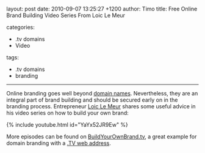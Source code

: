 layout: post
date: 2010-09-07 13:25:27 +1200
author: Timo
title: Free Online Brand Building Video Series From Loic Le Meur

categories:
  - .tv domains
  - Video

tags:
  - .tv domains
  - branding

----

Online branding goes well beyond [domain names](https://iwantmyname.com). Nevertheless, they are an integral part of brand building and should be secured early on in the branding process. Entrepreneur [Loic Le Meur](http://loiclemeur.com) shares some useful advice in his video series on how to build your own brand:

{% include youtube.html id="YaYx52JR9Ew" %}

More episodes can be found on [BuildYourOwnBrand.tv](http://archived.link/http://www.buildyourownbrand.tv/), a great example for domain branding with a [.TV web address](https://iwantmyname.com/domains/tv-tuvaluan-domain-name-registration-for-tuvalu).
